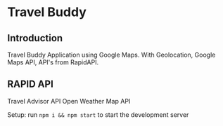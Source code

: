# Travel Buddy

## Introduction
Travel Buddy Application using Google Maps. With Geolocation, Google Maps API, API's from RapidAPI.

## RAPID API
Travel Advisor API
Open Weather Map API


Setup: run ```npm i && npm start``` to start the development server
